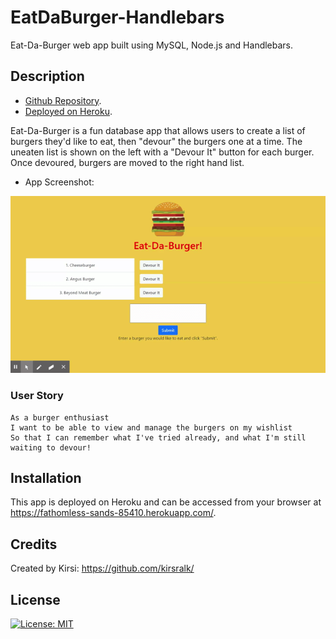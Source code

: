 # EatDaBurger-Handlebars

Eat-Da-Burger web app built using MySQL, Node.js and Handlebars.

## Description 

* [Github Repository](https://github.com/kirsralk/EatDaBurger-Handlebars).
* [Deployed on Heroku](https://fathomless-sands-85410.herokuapp.com/).

Eat-Da-Burger is a fun database app that allows users to create a list of burgers they'd like to eat, then "devour" the burgers one at a time.  The uneaten list is shown on the left with a "Devour It" button for each burger. Once devoured, burgers are moved to the right hand list.

* App Screenshot:

![App Screenshot](public/assets/img/screenshot.gif)

### User Story

```
As a burger enthusiast
I want to be able to view and manage the burgers on my wishlist
So that I can remember what I've tried already, and what I'm still waiting to devour!
```

## Installation

This app is deployed on Heroku and can be accessed from your browser at https://fathomless-sands-85410.herokuapp.com/.

## Credits

Created by Kirsi: https://github.com/kirsralk/


## License

[![License: MIT](https://img.shields.io/badge/License-MIT-yellow.svg)](https://opensource.org/licenses/MIT)